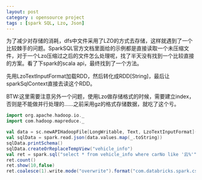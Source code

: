 ```yaml
---
layout: post
category : opensource project
tags : [spark SQL, Lzo, Json]
---
```

为了减少对存储的消耗，dfs中文件采用了LZO的方式去存储，这样就遇到了一个比较棘手的问题。SparkSQL官方文档里面给的示例都是直接读取一个未压缩文件，对于一个Lzo压缩过之后的文件怎么处理呢，找了半天没有找到一个比较直接的方案。看了下spark的scala api，最终找到了一个方法。

先用LzoTextInputFormat加载RDD，然后转化成RDD[String]，最后让sparkSqlContext直接去读这个RDD。

BTW:这里需要注意另外一个问题，使用Lzo做存储格式的时候，需要建立index，否则是不能做并行处理的……之前采用gz的格式存储数据，就吃了这个亏。

```scala
import org.apache.hadoop.io._
import com.hadoop.mapreduce._

val data = sc.newAPIHadoopFile[LongWritable, Text, LzoTextInputFormat]("/path/of/file/*/*")
val sqlData = spark.read.json(data.values.map(_.toString))
sqlData.printSchema()
sqlData.createOrReplaceTempView("vehicle_info")
val ret = spark.sql("select * from vehicle_info where carNo like '云%'")
ret.count()
ret.show(10,false)
ret.coalesce(1).write.mode("overwrite").format("com.databricks.spark.csv").option("header", "true").save("/user/vin")

```
